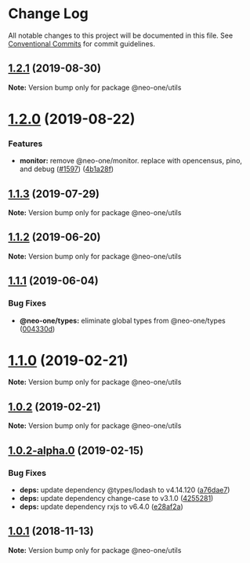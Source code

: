 # Change Log

All notable changes to this project will be documented in this file.
See [Conventional Commits](https://conventionalcommits.org) for commit guidelines.

## [1.2.1](https://github.com/neo-one-suite/neo-one/compare/@neo-one/utils@1.2.0...@neo-one/utils@1.2.1) (2019-08-30)

**Note:** Version bump only for package @neo-one/utils





# [1.2.0](https://github.com/neo-one-suite/neo-one/compare/@neo-one/utils@1.1.3...@neo-one/utils@1.2.0) (2019-08-22)


### Features

* **monitor:** remove @neo-one/monitor. replace with opencensus, pino, and debug ([#1597](https://github.com/neo-one-suite/neo-one/issues/1597)) ([4b1a28f](https://github.com/neo-one-suite/neo-one/commit/4b1a28f))





## [1.1.3](https://github.com/neo-one-suite/neo-one/compare/@neo-one/utils@1.1.2...@neo-one/utils@1.1.3) (2019-07-29)

**Note:** Version bump only for package @neo-one/utils





## [1.1.2](https://github.com/neo-one-suite/neo-one/compare/@neo-one/utils@1.1.1...@neo-one/utils@1.1.2) (2019-06-20)

**Note:** Version bump only for package @neo-one/utils





## [1.1.1](https://github.com/neo-one-suite/neo-one/compare/@neo-one/utils@1.1.0...@neo-one/utils@1.1.1) (2019-06-04)


### Bug Fixes

* **@neo-one/types:** eliminate global types from @neo-one/types ([004330d](https://github.com/neo-one-suite/neo-one/commit/004330d))





# [1.1.0](https://github.com/neo-one-suite/neo-one/compare/@neo-one/utils@1.0.2...@neo-one/utils@1.1.0) (2019-02-21)

**Note:** Version bump only for package @neo-one/utils





## [1.0.2](https://github.com/neo-one-suite/neo-one/compare/@neo-one/utils@1.0.2-alpha.0...@neo-one/utils@1.0.2) (2019-02-21)

**Note:** Version bump only for package @neo-one/utils





## [1.0.2-alpha.0](https://github.com/neo-one-suite/neo-one/compare/@neo-one/utils@1.0.1...@neo-one/utils@1.0.2-alpha.0) (2019-02-15)


### Bug Fixes

* **deps:** update dependency @types/lodash to v4.14.120 ([a76dae7](https://github.com/neo-one-suite/neo-one/commit/a76dae7))
* **deps:** update dependency change-case to v3.1.0 ([4255281](https://github.com/neo-one-suite/neo-one/commit/4255281))
* **deps:** update dependency rxjs to v6.4.0 ([e28af2a](https://github.com/neo-one-suite/neo-one/commit/e28af2a))





## [1.0.1](https://github.com/neo-one-suite/neo-one/compare/@neo-one/utils@1.0.0...@neo-one/utils@1.0.1) (2018-11-13)

**Note:** Version bump only for package @neo-one/utils
